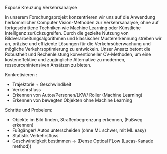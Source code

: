 Exposé Kreuzung Verkehrsanalyse
 
In unserem Forschungsprojekt konzentrieren wir uns auf die Anwendung herkömmlicher Computer Vision-Methoden zur Verkehrsanalyse, ohne auf fortgeschrittene Techniken wie Machine Learning oder Künstliche Intelligenz zurückzugreifen. Durch die gezielte Nutzung von Bildverarbeitungsalgorithmen und klassischer Mustererkennung streben wir an, präzise und effiziente Lösungen für die Verkehrsüberwachung und mögliche Verkehrsoptimierung zu entwickeln. Unser Ansatz betont die Robustheit und Rechenleistung konventioneller CV-Methoden, um eine kosteneffektive und zugängliche Alternative zu modernen, ressourcenintensiven Ansätzen zu bieten.



Konkretisieren : 
- Trajektorie + Geschwindikeit 
- Verkehrsfluss
- Erkennen von Autos/Personen/LKW/ Roller (Machine Learning)
- Erkennen von bewegten Objekten ohne Machine Learning

Schritte und Probelem: 
- Objekte im Bild finden, Straßenbegrenzung erkennen, (Fußweg erkennen)
- Fußgänger/ Autos unterscheiden (ohne ML schwer, mit ML easy)
- Statistik Verkehrsfluss 
- Geschwindigkeit bestimmen -> (Dense Optical FLow (Lucas-Kanade method))
